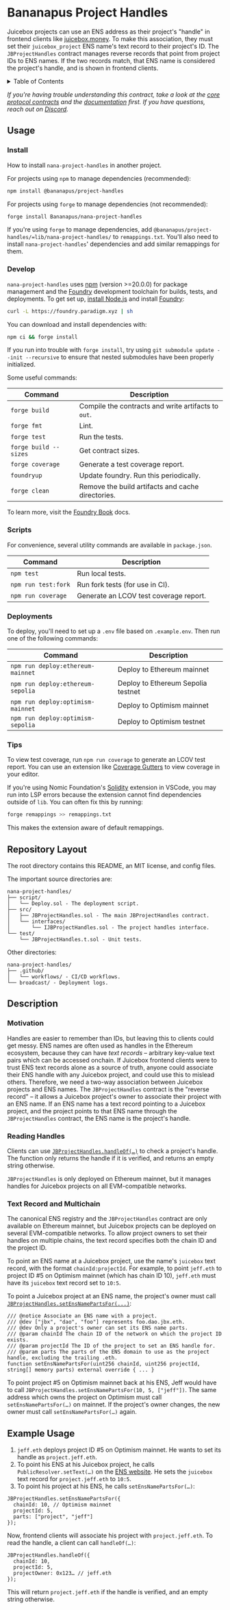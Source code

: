 # Bananapus Project Handles

Juicebox projects can use an ENS address as their project's "handle" in frontend clients like [juicebox.money](https://juicebox.money). To make this association, they must set their `juicebox_project` ENS name's text record to their project's ID. The `JBProjectHandles` contract manages reverse records that point from project IDs to ENS names. If the two records match, that ENS name is considered the project's handle, and is shown in frontend clients.

<details>
  <summary>Table of Contents</summary>
  <ol>
    <li><a href="#usage">Usage</a></li>
  <ul>
    <li><a href="#install">Install</a></li>
    <li><a href="#develop">Develop</a></li>
    <li><a href="#scripts">Scripts</a></li>
    <li><a href="#deployments">Deployments</a></li>
    <li><a href="#tips">Tips</a></li>
    </ul>
    <li><a href="#repository-layout">Repository Layout</a></li>
    <li><a href="#description">Description</a></li>
  <ul>
    <li><a href="#motivation">Motivation</a></li>
    <li><a href="#reading-handles">Reading Handles</a></li>
    <li><a href="#text-record-and-multichain">Text Record and Multichain</a></li>
    </ul>
    <li><a href="#example-usage">Example Usage</a></li>
  </ul>
  </ol>
</details>

_If you're having trouble understanding this contract, take a look at the [core protocol contracts](https://github.com/Bananapus/nana-core) and the [documentation](https://docs.juicebox.money/) first. If you have questions, reach out on [Discord](https://discord.com/invite/ErQYmth4dS)._

## Usage

### Install

How to install `nana-project-handles` in another project.

For projects using `npm` to manage dependencies (recommended):

```bash
npm install @bananapus/project-handles
```

For projects using `forge` to manage dependencies (not recommended):

```bash
forge install Bananapus/nana-project-handles
```

If you're using `forge` to manage dependencies, add `@bananapus/project-handles/=lib/nana-project-handles/` to `remappings.txt`. You'll also need to install `nana-project-handles`' dependencies and add similar remappings for them.

### Develop

`nana-project-handles` uses [npm](https://www.npmjs.com/) (version >=20.0.0) for package management and the [Foundry](https://github.com/foundry-rs/foundry) development toolchain for builds, tests, and deployments. To get set up, [install Node.js](https://nodejs.org/en/download) and install [Foundry](https://github.com/foundry-rs/foundry):

```bash
curl -L https://foundry.paradigm.xyz | sh
```

You can download and install dependencies with:

```bash
npm ci && forge install
```

If you run into trouble with `forge install`, try using `git submodule update --init --recursive` to ensure that nested submodules have been properly initialized.

Some useful commands:

| Command               | Description                                         |
| --------------------- | --------------------------------------------------- |
| `forge build`         | Compile the contracts and write artifacts to `out`. |
| `forge fmt`           | Lint.                                               |
| `forge test`          | Run the tests.                                      |
| `forge build --sizes` | Get contract sizes.                                 |
| `forge coverage`      | Generate a test coverage report.                    |
| `foundryup`           | Update foundry. Run this periodically.              |
| `forge clean`         | Remove the build artifacts and cache directories.   |

To learn more, visit the [Foundry Book](https://book.getfoundry.sh/) docs.

### Scripts

For convenience, several utility commands are available in `package.json`.

| Command             | Description                            |
| ------------------- | -------------------------------------- |
| `npm test`          | Run local tests.                       |
| `npm run test:fork` | Run fork tests (for use in CI).        |
| `npm run coverage`  | Generate an LCOV test coverage report. |

### Deployments

To deploy, you'll need to set up a `.env` file based on `.example.env`. Then run one of the following commands:

| Command                           | Description                        |
| --------------------------------- | ---------------------------------- |
| `npm run deploy:ethereum-mainnet` | Deploy to Ethereum mainnet         |
| `npm run deploy:ethereum-sepolia` | Deploy to Ethereum Sepolia testnet |
| `npm run deploy:optimism-mainnet` | Deploy to Optimism mainnet         |
| `npm run deploy:optimism-sepolia` | Deploy to Optimism testnet         |

### Tips

To view test coverage, run `npm run coverage` to generate an LCOV test report. You can use an extension like [Coverage Gutters](https://marketplace.visualstudio.com/items?itemName=ryanluker.vscode-coverage-gutters) to view coverage in your editor.

If you're using Nomic Foundation's [Solidity](https://marketplace.visualstudio.com/items?itemName=NomicFoundation.hardhat-solidity) extension in VSCode, you may run into LSP errors because the extension cannot find dependencies outside of `lib`. You can often fix this by running:

```bash
forge remappings >> remappings.txt
```

This makes the extension aware of default remappings.

## Repository Layout

The root directory contains this README, an MIT license, and config files.

The important source directories are:

```
nana-project-handles/
├── script/
│   └── Deploy.sol - The deployment script.
├── src/
│   ├── JBProjectHandles.sol - The main JBProjectHandles contract.
│   └── interfaces/
│       └── IJBProjectHandles.sol - The project handles interface.
└── test/
    └── JBProjectHandles.t.sol - Unit tests.
```

Other directories:

```
nana-project-handles/
├── .github/
│   └── workflows/ - CI/CD workflows.
└── broadcast/ - Deployment logs.
```

## Description

### Motivation

Handles are easier to remember than IDs, but leaving this to clients could get messy. ENS names are often used as handles in the Ethereum ecosystem, because they can have _text records_ – arbitrary key-value text pairs which can be accessed onchain. If Juicebox frontend clients were to trust ENS text records alone as a source of truth, anyone could associate their ENS handle with any Juicebox project, and could use this to mislead others. Therefore, we need a two-way association between Juicebox projects and ENS names. The `JBProjectHandles` contract is the "reverse record" – it allows a Juicebox project's owner to associate their project with an ENS name. If an ENS name has a text record pointing to a Juicebox project, and the project points to that ENS name through the `JBProjectHandles` contract, the ENS name is the project's handle.

### Reading Handles

Clients can use [`JBProjectHandles.handleOf(…)`](https://github.com/Bananapus/nana-project-handles/blob/main/src/JBProjectHandles.sol#L61) to check a project's handle. The function only returns the handle if it is verified, and returns an empty string otherwise.

`JBProjectHandles` is only deployed on Ethereum mainnet, but it manages handles for Juicebox projects on all EVM-compatible networks.

### Text Record and Multichain

The canonical ENS registry and the `JBProjectHandles` contract are only available on Ethereum mainnet, but Juicebox projects can be deployed on several EVM-compatible networks. To allow project owners to set their handles on multiple chains, the text record specifies both the chain ID and the project ID.

To point an ENS name at a Juicebox project, use the name's `juicebox` text record, with the format `chainId:projectId`. For example, to point `jeff.eth` to project ID #5 on Optimism mainnet (which has chain ID 10), `jeff.eth` must have its `juicebox` text record set to `10:5`.

To point a Juicebox project at an ENS name, the project's owner must call [`JBProjectHandles.setEnsNamePartsFor(...)`](https://github.com/Bananapus/nana-project-handles/blob/main/src/JBProjectHandles.sol#L113):

```solidity
/// @notice Associate an ENS name with a project.
/// @dev ["jbx", "dao", "foo"] represents foo.dao.jbx.eth.
/// @dev Only a project's owner can set its ENS name parts.
/// @param chainId The chain ID of the network on which the project ID exists.
/// @param projectId The ID of the project to set an ENS handle for.
/// @param parts The parts of the ENS domain to use as the project handle, excluding the trailing .eth.
function setEnsNamePartsFor(uint256 chainId, uint256 projectId, string[] memory parts) external override { ... }
```

To point project #5 on Optimism mainnet back at his ENS, Jeff would have to call `JBProjectHandles.setEnsNamePartsFor(10, 5, ["jeff"])`. The same address which owns the project on Optimism must call `setEnsNamePartsFor(…)` on mainnet. If the project's owner changes, the new owner must call `setEnsNamePartsFor(…)` again.

## Example Usage

1. `jeff.eth` deploys project ID #5 on Optimism mainnet. He wants to set its handle as `project.jeff.eth`.
2. To point his ENS at his Juicebox project, he calls `PublicResolver.setText(…)` on the [ENS website](https://app.ens.domains/). He sets the `juicebox` text record for `project.jeff.eth` to `10:5`.
3. To point his project at his ENS, he calls `setEnsNamePartsFor(…)`:

```solidity
JBProjectHandles.setEnsNamePartsFor({
  chainId: 10, // Optimism mainnet
  projectId: 5,
  parts: ["project", "jeff"]
});
```

Now, frontend clients will associate his project with `project.jeff.eth`. To read the handle, a client can call `handleOf(…)`:

```solidity
JBProjectHandles.handleOf({
  chainId: 10,
  projectId: 5,
  projectOwner: 0x123… // jeff.eth
});
```

This will return `project.jeff.eth` if the handle is verified, and an empty string otherwise.
